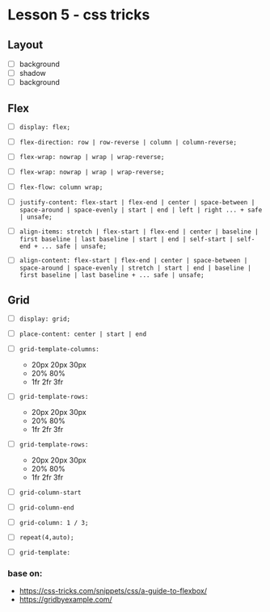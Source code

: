 # Lesson 5 - css tricks

## Layout
- [ ] background
- [ ] shadow
- [ ] background

## Flex
- [ ] `display: flex;`
- [ ] `flex-direction: row | row-reverse | column | column-reverse;`
- [ ] `flex-wrap: nowrap | wrap | wrap-reverse;`
- [ ] `flex-wrap: nowrap | wrap | wrap-reverse;`
- [ ] `flex-flow: column wrap;`
- [ ] `justify-content: flex-start | flex-end | center | space-between | space-around | space-evenly | start | end | left | right ... + safe | unsafe;`
- [ ] `align-items: stretch | flex-start | flex-end | center | baseline | first baseline | last baseline | start | end | self-start | self-end + ... safe | unsafe;`
- [ ] `align-content: flex-start | flex-end | center | space-between | space-around | space-evenly | stretch | start | end | baseline | first baseline | last baseline + ... safe | unsafe;`


## Grid
- [ ] `display: grid;`
- [ ] `place-content: center | start | end`
- [ ] `grid-template-columns:`
    - 20px 20px 30px
    - 20% 80%
    - 1fr 2fr 3fr
- [ ] `grid-template-rows:`
    - 20px 20px 30px
    - 20% 80%
    - 1fr 2fr 3fr
- [ ] `grid-template-rows:`
  - 20px 20px 30px
  - 20% 80%
  - 1fr 2fr 3fr
- [ ] `grid-column-start`
- [ ] `grid-column-end`
- [ ] `grid-column: 1 / 3;`
- [ ] `repeat(4,auto);`
- [ ] `grid-template:`




### base on:
- https://css-tricks.com/snippets/css/a-guide-to-flexbox/
- https://gridbyexample.com/

